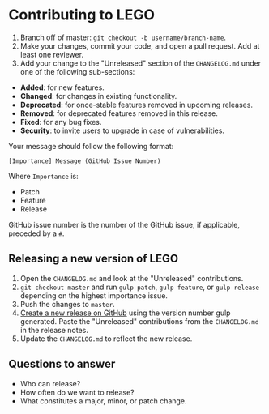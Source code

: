 # Contributing to LEGO

1. Branch off of master: `git checkout -b username/branch-name`.
2. Make your changes, commit your code, and open a pull request. Add at least
  one reviewer.
3. Add your change to the "Unreleased" section of the `CHANGELOG.md` under one
  of the following sub-sections:

  * **Added**: for new features.
  * **Changed**: for changes in existing functionality.
  * **Deprecated**: for once-stable features removed in upcoming releases.
  * **Removed**: for deprecated features removed in this release.
  * **Fixed**: for any bug fixes.
  * **Security**: to invite users to upgrade in case of vulnerabilities.

  Your message should follow the following format:

  ```
  [Importance] Message (GitHub Issue Number)
  ```

  Where `Importance` is:

  * Patch
  * Feature
  * Release

  GitHub issue number is the number of the GitHub issue, if applicable, preceded
  by a `#`.

## Releasing a new version of LEGO

1. Open the `CHANGELOG.md` and look at the "Unreleased" contributions.
2. `git checkout master` and run `gulp patch`, `gulp feature`, or `gulp
  release` depending on the highest importance issue.
3. Push the changes to `master`.
4. [Create a new release on GitHub](https://github.com/optimizely/lego/releases/new)
  using the version number gulp generated. Paste the "Unreleased" contributions
  from the `CHANGELOG.md` in the release notes.
5. Update the `CHANGELOG.md` to reflect the new release.

## Questions to answer

* Who can release?
* How often do we want to release?
* What constitutes a major, minor, or patch change.
